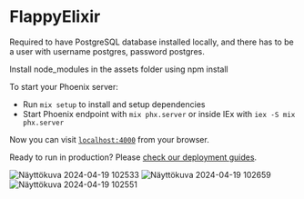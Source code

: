 # FlappyElixir

Required to have PostgreSQL database installed locally, and there has to be a user with username postgres, password postgres.

Install node_modules in the assets folder using npm install

To start your Phoenix server:

  * Run `mix setup` to install and setup dependencies
  * Start Phoenix endpoint with `mix phx.server` or inside IEx with `iex -S mix phx.server`

Now you can visit [`localhost:4000`](http://localhost:4000) from your browser.

Ready to run in production? Please [check our deployment guides](https://hexdocs.pm/phoenix/deployment.html).


![Näyttökuva 2024-04-19 102533](https://github.com/Teekola/flappy-elixir/assets/69667731/924c8960-4d1c-4226-854e-e091e6a2b636)
![Näyttökuva 2024-04-19 102659](https://github.com/Teekola/flappy-elixir/assets/69667731/78dc77df-842a-4c6b-be8b-336f2c443bef)
![Näyttökuva 2024-04-19 102551](https://github.com/Teekola/flappy-elixir/assets/69667731/fb025fd8-8f08-450e-ae7a-2fcec14e0bab)

